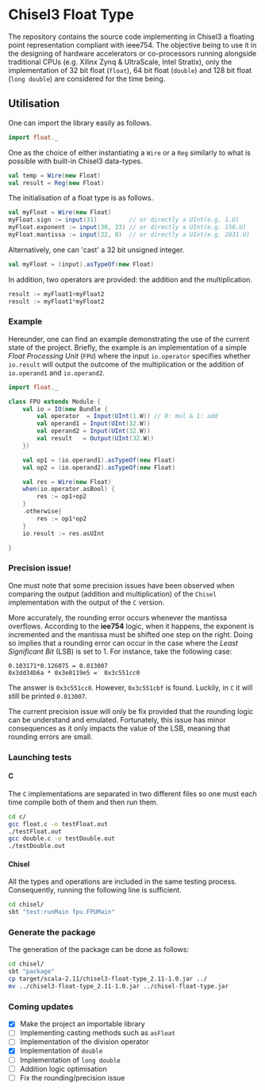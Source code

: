 # Chisel3 Float Type

The repository contains the source code implementing in Chisel3 a floating point representation compliant with ieee754. The objective being to use it in the designing of hardware accelerators or co-processors running alongside traditional CPUs (e.g. Xilinx Zynq & UltraScale, Intel Stratix), only the implementation of 32 bit float (```float```), 64 bit float (```double```) and 128 bit float (```long double```) are considered for the time being.

## Utilisation

One can import the library easily as follows.
```scala
import float._
```
One as the choice of either instantiating a ```Wire``` or a ```Reg``` similarly to what is possible with built-in Chisel3 data-types.

```scala
val temp = Wire(new Float)
val result = Reg(new Float)
```
The initialisation of a float type is as follows.
```scala
val myFloat = Wire(new Float)
myFloat.sign := input(31)         // or directly a UInt(e.g. 1.U)
myFloat.exponent := input(30, 23) // or directly a UInt(e.g. 156.U)
myFloat.mantissa := input(22, 0)  // or directly a UInt(e.g. 2831.U)
```
Alternatively, one can 'cast' a 32 bit unsigned integer.
```scala
val myFloat = (input).asTypeOf(new Float)
```
In addition, two operators are provided: the addition and the multiplication.
```scala
result := myFloat1+myFloat2
result := myFloat1*myFloat2
```

### Example

Hereunder, one can find an example demonstrating the use of the current state of the project. Briefly, the example is an implementation of a simple *Float Processing Unit* (```FPU```) where the input ```io.operator``` specifies whether ```io.result``` will output the outcome of the multiplication or the addition of ```io.operand1``` and ```io.operand2```.
```scala
import float._

class FPU extends Module {
    val io = IO(new Bundle {
        val operator  = Input(UInt(1.W)) // 0: mul & 1: add
        val operand1 = Input(UInt(32.W))
        val operand2 = Input(UInt(32.W))
        val result   = Output(UInt(32.W))
    })

    val op1 = (io.operand1).asTypeOf(new Float)
    val op2 = (io.operand2).asTypeOf(new Float)

    val res = Wire(new Float)
    when(io.operator.asBool) {
        res := op1+op2
    }
    .otherwise{
        res := op1*op2
    }
    io.result := res.asUInt

}
```

### Precision issue!

One must note that some precision issues have been observed when comparing the output (addition and multiplication) of the ```Chisel``` implementation with the output of the ```C``` version.

More accurately, the rounding error occurs whenever the mantissa overflows. According to the **iee754** logic, when it happens, the exponent is incremented and the mantissa must be shifted one step on the right. Doing so implies that a rounding error can occur in the case where the *Least Significant Bit* (LSB) is set to 1. For instance, take the following case:
```
0.103171*0.126075 = 0.013007
0x3dd34b6a * 0x3e0119e5 =  0x3c551cc0
```
The answer is ```0x3c551cc0```. However, ```0x3c551cbf``` is found. Luckily, in ```C``` it will still be printed ```0.013007```.

The current precision issue will only be fix provided that the rounding logic can be understand and emulated. Fortunately, this issue has minor consequences as it only impacts the value of the LSB, meaning that rounding errors are small.

### Launching tests

#### C
The ```C``` implementations are separated in two different files so one must each time compile both of them and then run them.
```bash
cd c/
gcc float.c -o testFloat.out
./testFloat.out
gcc double.c -o testDouble.out
./testDouble.out
```

#### Chisel
All the types and operations are included in the same testing process. Consequently, running the following line is sufficient.
```bash
cd chisel/
sbt "test:runMain fpu.FPUMain"
```

### Generate the package
The generation of the package can be done as follows:
```bash
cd chisel/
sbt "package"
cp target/scala-2.11/chisel3-float-type_2.11-1.0.jar ../
mv ../chisel3-float-type_2.11-1.0.jar ../chisel-float-type.jar
```

### Coming updates

- [x] Make the project an importable library
- [ ] Implementing casting methods such as ```asFloat```
- [ ] Implementation of the division operator
- [x] Implementation of ```double```
- [ ] Implementation of ```long double```
- [ ] Addition logic optimisation
- [ ] Fix the rounding/precision issue
